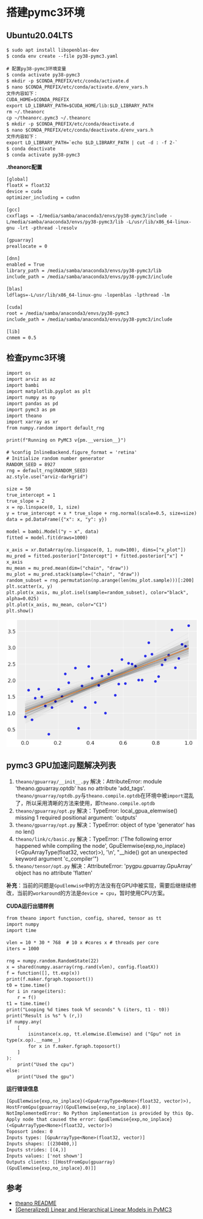 # 搭建pymc3环境

## Ubuntu20.04LTS

```
$ sudo apt install libopenblas-dev
$ conda env create --file py38-pymc3.yaml

# 配置py38-pymc3环境变量
$ conda activate py38-pymc3
$ mkdir -p $CONDA_PREFIX/etc/conda/activate.d
$ nano $CONDA_PREFIX/etc/conda/activate.d/env_vars.h
文件内容如下：
CUDA_HOME=$CONDA_PREFIX
export LD_LIBRARY_PATH=$CUDA_HOME/lib:$LD_LIBRARY_PATH
rm ~/.theanorc
cp ~/theanorc.pymc3 ~/.theanorc
$ mkdir -p $CONDA_PREFIX/etc/conda/deactivate.d
$ nano $CONDA_PREFIX/etc/conda/deactivate.d/env_vars.h
文件内容如下：
export LD_LIBRARY_PATH=`echo $LD_LIBRARY_PATH | cut -d : -f 2-`
$ conda deactivate
$ conda activate py38-pymc3
```

**.theanorc配置**

```
[global]
floatX = float32
device = cuda
optimizer_including = cudnn

[gcc]
cxxflags = -I/media/samba/anaconda3/envs/py38-pymc3/include -L/media/samba/anaconda3/envs/py38-pymc3/lib -L/usr/lib/x86_64-linux-gnu -lrt -pthread -lresolv

[gpuarray]
preallocate = 0

[dnn]
enabled = True
library_path = /media/samba/anaconda3/envs/py38-pymc3/lib
include_path = /media/samba/anaconda3/envs/py38-pymc3/include

[blas]
ldflags=-L/usr/lib/x86_64-linux-gnu -lopenblas -lpthread -lm

[cuda]
root = /media/samba/anaconda3/envs/py38-pymc3
include_path = /media/samba/anaconda3/envs/py38-pymc3/include

[lib]
cnmem = 0.5
```



## 检查pymc3环境

```
import os
import arviz as az
import bambi
import matplotlib.pyplot as plt
import numpy as np
import pandas as pd
import pymc3 as pm
import theano
import xarray as xr
from numpy.random import default_rng

print(f"Running on PyMC3 v{pm.__version__}")

# %config InlineBackend.figure_format = 'retina'
# Initialize random number generator
RANDOM_SEED = 8927
rng = default_rng(RANDOM_SEED)
az.style.use("arviz-darkgrid")

size = 50
true_intercept = 1
true_slope = 2
x = np.linspace(0, 1, size)
y = true_intercept + x * true_slope + rng.normal(scale=0.5, size=size)
data = pd.DataFrame({"x": x, "y": y})

model = bambi.Model("y ~ x", data)
fitted = model.fit(draws=1000)

x_axis = xr.DataArray(np.linspace(0, 1, num=100), dims=["x_plot"])
mu_pred = fitted.posterior["Intercept"] + fitted.posterior["x"] * x_axis
mu_mean = mu_pred.mean(dim=("chain", "draw"))
mu_plot = mu_pred.stack(sample=("chain", "draw"))
random_subset = rng.permutation(np.arange(len(mu_plot.sample)))[:200]
plt.scatter(x, y)
plt.plot(x_axis, mu_plot.isel(sample=random_subset), color="black", alpha=0.025)
plt.plot(x_axis, mu_mean, color="C1")
plt.show()
```

![pymc3测试结果图](./pymc3测试结果图.png)

## pymc3 GPU加速问题解决列表

1. `theano/gpuarray/__init__.py`
    解决：AttributeError: module 'theano.gpuarray.optdb' has no attribute 'add_tags'. `theano/gnuarray/optdb.py`与`theano.compile.optdb`在环境中被`import`混乱了，所以采用清晰的方法来使用，即`theano.compile.optdb`
2. `theano/gpuarray/opt.py`
    解决：TypeError: local_gpua_elemwise() missing 1 required positional argument: 'outputs'
3. `theano/gpuarray/opt.py`
    解决：TypeError: object of type 'generator' has no len()
4. `theano/link/c/basic.py`
    解决：TypeError: ('The following error happened while compiling the node', GpuElemwise{exp,no_inplace}(<GpuArrayType<None>(float32, vector)>), '\n', "__hide() got an unexpected keyword argument 'c_compiler'")
5. `theano/tensor/opt.py`
    解决：AttributeError: 'pygpu.gpuarray.GpuArray' object has no attribute 'flatten'

**补充**：当前的问题是`GpuElemwise`中的方法没有在GPU中被实现，需要后继继续修改，当前的`workaround`的方法是`device = cpu`，暂时使用CPU方案。

**CUDA运行出错样例**

```
from theano import function, config, shared, tensor as tt
import numpy
import time

vlen = 10 * 30 * 768  # 10 x #cores x # threads per core
iters = 1000

rng = numpy.random.RandomState(22)
x = shared(numpy.asarray(rng.rand(vlen), config.floatX))
f = function([], tt.exp(x))
print(f.maker.fgraph.toposort())
t0 = time.time()
for i in range(iters):
    r = f()
t1 = time.time()
print("Looping %d times took %f seconds" % (iters, t1 - t0))
print("Result is %s" % (r,))
if numpy.any(
    [
        isinstance(x.op, tt.elemwise.Elemwise) and ("Gpu" not in type(x.op).__name__)
        for x in f.maker.fgraph.toposort()
    ]
):
    print("Used the cpu")
else:
    print("Used the gpu")
```

**运行错误信息**

```
[GpuElemwise{exp,no_inplace}(<GpuArrayType<None>(float32, vector)>), HostFromGpu(gpuarray)(GpuElemwise{exp,no_inplace}.0)]
NotImplementedError: No Python implementation is provided by this Op.
Apply node that caused the error: GpuElemwise{exp,no_inplace}(<GpuArrayType<None>(float32, vector)>)
Toposort index: 0
Inputs types: [GpuArrayType<None>(float32, vector)]
Inputs shapes: [(230400,)]
Inputs strides: [(4,)]
Inputs values: ['not shown']
Outputs clients: [[HostFromGpu(gpuarray)(GpuElemwise{exp,no_inplace}.0)]]
```



## 参考

- [theano README](https://github.com/SNSerHello/MyNotes/tree/main/theano)
- [(Generalized) Linear and Hierarchical Linear Models in PyMC3](https://docs.pymc.io/en/v3/pymc-examples/examples/generalized_linear_models/GLM.html)